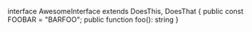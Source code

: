 interface AwesomeInterface extends DoesThis, DoesThat {
    public const FOOBAR = "BARFOO";
    public function foo(): string
}
